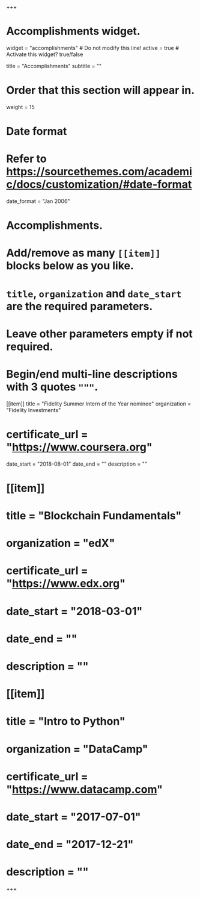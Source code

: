 +++
# Accomplishments widget.
widget = "accomplishments"  # Do not modify this line!
active = true  # Activate this widget? true/false

title = "Accomplish&shy;ments"
subtitle = ""

# Order that this section will appear in.
weight = 15

# Date format
#   Refer to https://sourcethemes.com/academic/docs/customization/#date-format
date_format = "Jan 2006"

# Accomplishments.
#   Add/remove as many `[[item]]` blocks below as you like.
#   `title`, `organization` and `date_start` are the required parameters.
#   Leave other parameters empty if not required.
#   Begin/end multi-line descriptions with 3 quotes `"""`.

[[item]]
  title = "Fidelity Summer Intern of the Year nominee"
  organization = "Fidelity Investments"
  # certificate_url = "https://www.coursera.org"
  date_start = "2018-08-01"
  date_end = ""
  description = ""

# [[item]]
  # title = "Blockchain Fundamentals"
  # organization = "edX"
  # certificate_url = "https://www.edx.org"
  # date_start = "2018-03-01"
  # date_end = ""
  # description = ""
  
# [[item]]
  # title = "Intro to Python"
  # organization = "DataCamp"
  # certificate_url = "https://www.datacamp.com"
  # date_start = "2017-07-01"
  # date_end = "2017-12-21"
  # description = ""

+++
